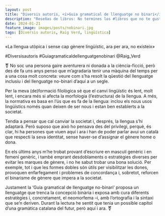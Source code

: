 ```yaml
---
layout: post
title: "Diversis autoris, <i>Guia gramatical de llenguatge no binari</i>"
description: "Reseñas de libros: No termines los #libros que no te gustan. I els #llibres que t'agraden llegeix-los tants cops com calgui."
date: 2024-01-21
feature_image: images/posts/nobinari.jpg
tags: [Diversis autoris, Raig Verd, lingüística]
---
```


«La llengua utòpica i sense cap gènere lingüístic, ara per ara, no existeix»
<!--more-->

#Diversisautoris #Guiagramaticaldellenguatgenobinari @Raig_Verd

⚧️ No soc una persona gaire aventurera ni donada a la ciència-ficció, però des de fa uns anys penso que m’agradaria tenir una màquina del temps per a una cosa molt concreta: veure com s’ha resolt la qüestió del llenguatge inclusiu i del llenguatge no-binari d’aquí a un segle.

Per la meva (de)formació filològica sé que el canvi lingüístic és lent, molt lent, i encara més si afecta la morfologia (l’estructura) de la llengua. A més, la normativa es basa en l’ús que es fa de la llengua: inclou els nous usos lingüístics només quan deixen de ser nous i estan ben establerts a la societat.

Tendia a pensar que cal canviar la societat i, després, la llengua s’hi adaptarà. Però suposo que això ho pensava des del privilegi, perquè, és clar, hi ha persones que viuen aquí i ara i han de poder parlar avui un català que respecti la seva identitat, sense haver-se d’assignar el gènere home o dona.

En els últims anys m’he trobat provant d’escriure en masculí genèric i en femení genèric, i també emprant desdoblaments o estratègies diverses per evitar les marques de gènere, i no he sabut trobar una bona solució. Per exemple, tot i que les formes dobles són útils per visibilitzar les dones, provoquen enfarfegament i problemes de concordança i, sobretot, reforcen el binarisme de gènere que impera a la societat.

Justament la ‘Guia gramatical de llenguatge no-binari’ proposa un llenguatge que trenca la concepció binària i exposa amb cura diferents estratègies i, concretament, el neomorfema –i, amb l’ortografia i la sintaxi que se’n deriven. Durant la lectura he sentit que tenia un possible capítol d’una gramàtica catalana del futur, però aquí i ara. ⚧️ 

